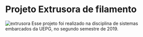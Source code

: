 # Projeto Extrusora de filamento
![extrusora](https://user-images.githubusercontent.com/28649769/98033019-a0627e80-1df3-11eb-8bb7-942d4b79c906.png)
Esse projeto foi realizado na disciplina de sistemas embarcados da UEPG, no segundo semestre de 2019.
